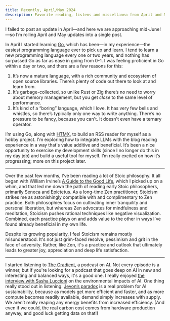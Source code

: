 ```yaml
---
title: Recently, April/May 2024
description: Favorite reading, listens and miscellanea from April and May.
---
```


I failed to post an update in April—and here we are approaching mid-June!—so I’m
rolling April and May updates into a single post.

In April I started learning [Go](https://go.dev/), which has been—in my
experience—the easiest programming language ever to pick up and learn. I tend to
learn a new programming language every one or two years, and nothing has
surpassed Go as far as ease in going from 0-1. I was feeling proficient in Go
within a day or two, and there are a few reasons for this: 

1. It’s now a mature language, with a rich community and ecosystem of open
   source libraries. There’s plenty of code out there to look at and learn from.
2. It’s garbage-collected, so unlike Rust or Zig there’s no need to worry
   about memory management, but you get *close* to the same level of
   performance. 
3. It’s kind of a “boring” language, which I love. It has very few bells and
   whistles, so there’s typically only one way to write anything. There’s no
   pressure to be fancy, because you can't. It doesn't even have a ternary
   operator.

I’m using Go, along with [HTMX](https://htmx.org), to build an RSS reader for
myself as a hobby project. I'm exploring how to integrate LLMs with the blog
reading experience in a way that's value additive and beneficial. It’s been a
nice opportunity to exercise my development skills (since I no longer do this in
my day job) and build a useful tool for myself. I’m really excited on how it’s
progressing; more on this project later.

---

Over the past few months, I’ve been reading a lot of Stoic philosophy. It all
began with William Irvine’s [A Guide to the Good
Life](https://bookshop.org/p/books/a-guide-to-the-good-life-the-ancient-art-of-stoic-joy-william-b-irvine/7418429?ean=9780195374612),
which I picked up on a whim, and that led me down the path of reading early
Stoic philosophers, primarily Seneca and Epictetus. As a long-time Zen
practitioner, Stoicism strikes me as astonishingly compatible with and
complimentary to Zen practice. Both philosophies focus on cultivating inner
tranquility and personal liberation, but whereas Zen advocates for mindfulness
and meditation, Stoicism pushes rational techniques like negative visualization.
Combined, each practice plays on and adds value to the other in ways I've found
already beneficial in my own life.

Despite its growing popularity, I feel Stoicism remains mostly misunderstood.
It's not just grim-faced resolve, pessimism and grit in the face of adversity.
Rather, like Zen, it's a practice and outlook that ultimately leads to greater
joy, appreciation and deep life satisfaction.

---

I started listening to [The Gradient](https://thegradient.pub/about/), a podcast
on AI. Not every episode is a winner, but if you're looking for a podcast that
goes deep on AI in new and interesting and balanced ways, it's a good one. I
really enjoyed [the interview with Sasha
Luccioni](https://thegradientpub.substack.com/p/sasha-luccioni-ai-climate-change-bias-ethics)
on the environmental impacts of AI. One thing really stood out in listening:
[Jevon’s paradox](https://en.wikipedia.org/wiki/Jevons_paradox) is a real
problem for AI sustainability, because as models get more efficient and faster,
and as more compute becomes readily available, demand simply increases with
supply. We aren’t really reaping any energy benefits from increased efficiency.
(And even if we could, the real carbon cost comes from hardware production
anyway, and good luck getting data on that!)


